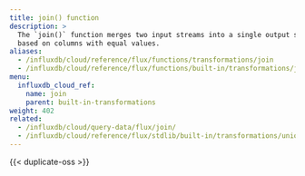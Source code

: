```yaml
---
title: join() function
description: >
  The `join()` function merges two input streams into a single output stream
  based on columns with equal values.
aliases:
  - /influxdb/cloud/reference/flux/functions/transformations/join
  - /influxdb/cloud/reference/flux/functions/built-in/transformations/join/
menu:
  influxdb_cloud_ref:
    name: join
    parent: built-in-transformations
weight: 402
related:
  - /influxdb/cloud/query-data/flux/join/
  - /influxdb/cloud/reference/flux/stdlib/built-in/transformations/union/
---
```


{{< duplicate-oss >}}